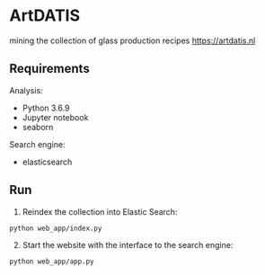# ArtDATIS
mining the collection of glass production recipes https://artdatis.nl


## Requirements

Analysis:

* Python 3.6.9
* Jupyter notebook
* seaborn


Search engine:

* elasticsearch


## Run

1. Reindex the collection into Elastic Search:
```
python web_app/index.py
```

2. Start the website with the interface to the search engine:
```
python web_app/app.py
```
